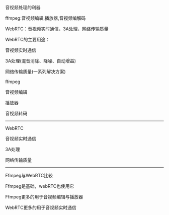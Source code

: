 音视频处理的利器

ffmpeg:音视频编辑,播放器,音视频编解码

WebRTC：音视频实时通信，3A处理，网络传输质量

WebRTC的主要用途：

音视频实时通信

3A处理(混音消除、降噪、自动增益)

网络传输质量(一系列解决方案)

ffmpeg

音视频编辑 

播放器

音视频转码

-------------------------------------------

WebRTC

音视频实时通信

3A处理

网络传输质量

--------------------------------------------

Ffmpeg与WebRTC比较

Ffmpeg是基础，webRTC也使用它

Ffmpeg更多的用于音视频编辑与播放器

WebRTC更多的用于音视频实时通信





